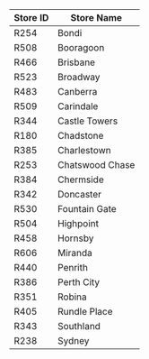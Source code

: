 |Store ID|Store Name     |
|--------|---------------|
|R254    |Bondi          |
|R508    |Booragoon      |
|R466    |Brisbane       |
|R523    |Broadway       |
|R483    |Canberra       |
|R509    |Carindale      |
|R344    |Castle Towers  |
|R180    |Chadstone      |
|R385    |Charlestown    |
|R253    |Chatswood Chase|
|R384    |Chermside      |
|R342    |Doncaster      |
|R530    |Fountain Gate  |
|R504    |Highpoint      |
|R458    |Hornsby        |
|R606    |Miranda        |
|R440    |Penrith        |
|R386    |Perth City     |
|R351    |Robina         |
|R405    |Rundle Place   |
|R343    |Southland      |
|R238    |Sydney         |

